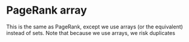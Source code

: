 # PageRank array

This is the same as PageRank, except we use arrays (or the equivalent) instead of sets. Note that because we use arrays, we risk duplicates